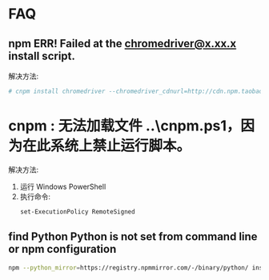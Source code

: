 # FAQ

## npm ERR! Failed at the chromedriver@x.xx.x install script.

解决方法:

```bash
# cnpm install chromedriver --chromedriver_cdnurl=http://cdn.npm.taobao.org/dist/chromedriver
```

# cnpm : 无法加载文件 ..\cnpm.ps1，因为在此系统上禁止运行脚本。

解决方法:

1. 运行 Windows PowerShell
2. 执行命令: 
   ```bash
   set-ExecutionPolicy RemoteSigned
   ```

## find Python Python is not set from command line or npm configuration

```bash
npm --python_mirror=https://registry.npmmirror.com/-/binary/python/ install --global windows-build-tools
```
